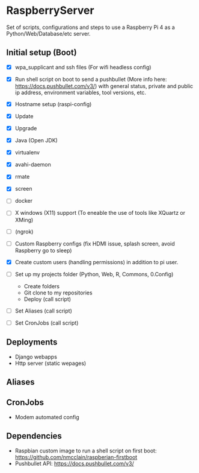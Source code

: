 # RaspberryServer
Set of scripts, configurations and steps to use a Raspberry Pi 4 as a Python/Web/Database/etc server.


## Initial setup (Boot)
- [x] wpa_supplicant and ssh files (For wifi headless config)
- [x] Run shell script on boot to send a pushbullet (More info here: https://docs.pushbullet.com/v3/) with general status, private and public ip address, environment variables, tool versions, etc.
- [x] Hostname setup (raspi-config)
- [x] Update
- [x] Upgrade
- [x] Java (Open JDK)
- [x] virtualenv
- [x] avahi-daemon
- [x] rmate
- [x] screen
- [ ] docker
- [ ] X windows (X11) support (To eneable the use of tools like XQuartz or XMing)
- [ ] (ngrok)
- [ ] Custom Raspberry configs (fix HDMI issue, splash screen, avoid Raspberry go to sleep) 
- [x] Create custom users (handling permissions) in addition to pi user.
- [ ] Set up my projects folder (Python, Web, R, Commons, 0.Config)
  * Create folders
  * Git clone to my repositories
  * Deploy (call script)
- [ ] Set Aliases (call script)
- [ ] Set CronJobs (call script)


## Deployments
* Django webapps
* Http server (static wepages)


## Aliases


## CronJobs
* Modem automated config


## Dependencies
* Raspbian custom image to run a shell script on first boot: https://github.com/nmcclain/raspberian-firstboot 
* Pushbullet API: https://docs.pushbullet.com/v3/
